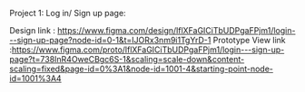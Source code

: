 Project 1: Log in/ Sign up page:

Design link : https://www.figma.com/design/lflXFaGICiTbUDPgaFPjm1/login---sign-up-page?node-id=0-1&t=IJORx3nm9i1TgYrD-1
Prototype View link :https://www.figma.com/proto/lflXFaGICiTbUDPgaFPjm1/login---sign-up-page?t=738InR4OweCBgc6S-1&scaling=scale-down&content-scaling=fixed&page-id=0%3A1&node-id=1001-4&starting-point-node-id=1001%3A4
